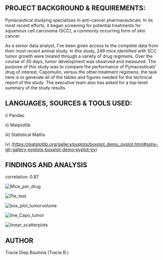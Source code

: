 ## PROJECT BACKGROUND & REQUIREMENTS: 

Pymaceutical studying specializes in anti-cancer pharmaceuticals. In its most recent efforts, it began screening for potential treatments for squamous cell carcinoma (SCC), a commonly occurring form of skin cancer.

As a senior data analyst, I've been given access to the complete data from their most recent animal study. In this study, 249 mice identified with SCC tumor growth were treated through a variety of drug regimens. Over the course of 45 days, tumor development was observed and measured. The purpose of this study was to compare the performance of Pymaceuticals' drug of interest, Capomulin, versus the other treatment regimens. the task here is to generate all of the tables and figures needed for the technical report of the study. The executive team also has asked for a top-level summary of the study results.



## LANGUAGES, SOURCES & TOOLS USED: 

i) Pandas

ii) Matplotlib

iii) Statistical Maths

iv) (https://matplotlib.org/gallery/pyplots/boxplot_demo_pyplot.html#sphx-glr-gallery-pyplots-boxplot-demo-pyplot-py)



## FINDINGS AND ANALYSIS


correlation: 0.87 



![Mice_per_drug](https://user-images.githubusercontent.com/93897775/154182425-689f6ba0-4ae6-46d3-8263-46eff1933936.png)




![Pie_test](https://user-images.githubusercontent.com/93897775/154182444-6986a261-f572-4174-baa5-02737a9d9769.png)




![box_plot_tumorvolume](https://user-images.githubusercontent.com/93897775/154182479-c1ee4014-5ed9-45e8-b448-b40f190677e6.png)





![line_Capo_tumor](https://user-images.githubusercontent.com/93897775/154182505-6782c530-241d-4b19-bf65-41c21ea456ff.png)





![linear_scatterplots](https://user-images.githubusercontent.com/93897775/154182516-356a66da-d030-467a-bff3-a1ab9c9266fb.png)



## AUTHOR

Tracie Diep Bautista (Tracie B.)


